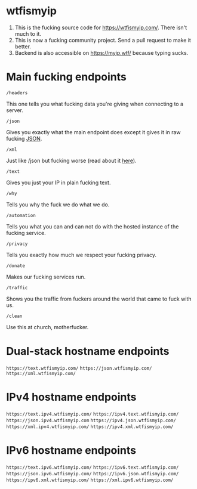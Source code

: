 # wtfismyip

1. This is the fucking source code for https://wtfismyip.com/. There isn't much to it.
2. This is now a fucking community project. Send a pull request to make it better.
3. Backend is also accessible on https://myip.wtf/ because typing sucks.

# Main fucking endpoints

`/headers`

This one tells you what fucking data you're giving when connecting to a server.

`/json`

Gives you exactly what the main endpoint does except it gives it in raw fucking [JSON](https://www.json.org/json-en.html).

`/xml`

Just like /json but fucking worse (read about it [here](https://en.wikipedia.org/wiki/XML)).

`/text`

Gives you just your IP in plain fucking text.

`/why`

Tells you why the fuck we do what we do.

`/automation`

Tells you what you can and can not do with the hosted instance of the fucking service.

`/privacy`

Tells you exactly how much we respect your fucking privacy.

`/donate`

Makes our fucking services run.

`/traffic`

Shows you the traffic from fuckers around the world that came to fuck with us.

`/clean`

Use this at church, motherfucker.

# Dual-stack hostname endpoints

`https://text.wtfismyip.com/`
`https://json.wtfismyip.com/`
`https://xml.wtfismyip.com/`

# IPv4 hostname endpoints

`https://text.ipv4.wtfismyip.com/`
`https://ipv4.text.wtfismyip.com/`
`https://json.ipv4.wtfismyip.com`
`https://ipv4.json.wtfismyip.com/`
`https://xml.ipv4.wtfismyip.com/`
`https://ipv4.xml.wtfismyip.com/`

# IPv6 hostname endpoints

`https://text.ipv6.wtfismyip.com/`
`https://ipv6.text.wtfismyip.com/`
`https://json.ipv6.wtfismyip.com/`
`https://ipv6.json.wtfismyip.com/`
`https://ipv6.xml.wtfismyip.com/`
`https://xml.ipv6.wtfismyip.com/`
